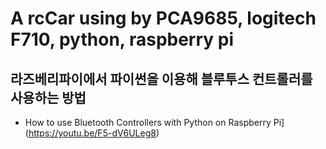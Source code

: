 # A rcCar using by PCA9685, logitech F710, python, raspberry pi  

## 라즈베리파이에서 파이썬을 이용해 블루투스 컨트롤러를 사용하는 방법  
* How to use Bluetooth Controllers with Python on Raspberry Pi](https://youtu.be/F5-dV6ULeg8)
